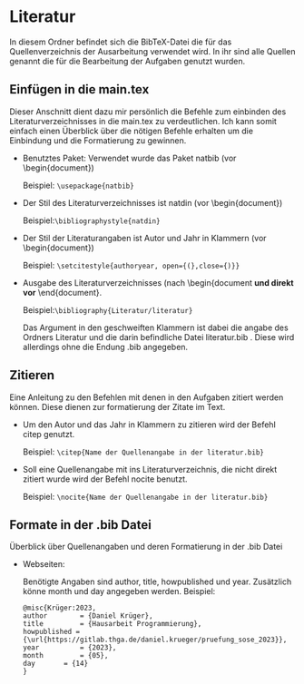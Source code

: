 # Literatur 
In diesem Ordner befindet sich die BibTeX-Datei die für das Quellenverzeichnis der Ausarbeitung verwendet wird. In ihr sind alle Quellen genannt die für die Bearbeitung der Aufgaben genutzt wurden.  

## Einfügen in die main.tex
Dieser Anschnitt dient dazu mir persönlich die Befehle zum einbinden des Literaturverzeichnisses in die main.tex zu verdeutlichen. Ich kann somit einfach einen Überblick über die nötigen Befehle erhalten um die Einbindung und die Formatierung zu gewinnen.

- Benutztes Paket: Verwendet wurde das Paket natbib (vor \begin{document})

	Beispiel: `\usepackage{natbib}`

- Der Stil des Literaturverzeichnisses ist natdin (vor \begin{document})

	Beispiel:`\bibliographystyle{natdin}`

- Der Stil der Literaturangaben ist Autor und Jahr in Klammern (vor \begin{document})

	Beispiel: `\setcitestyle{authoryear, open={(},close={)}}`	

- Ausgabe des Literaturverzeichnisses (nach \begin{document **und direkt vor** \end{document}.

	Beispiel:`\bibliography{Literatur/literatur}` 

	Das Argument in den geschweiften Klammern ist dabei die angabe des Ordners Literatur und die darin befindliche Datei literatur.bib . Diese wird allerdings ohne die Endung .bib angegeben.

## Zitieren 
Eine Anleitung zu den Befehlen mit denen in den Aufgaben zitiert werden können. Diese dienen zur formatierung der Zitate im Text.

- Um den Autor und das Jahr in Klammern zu zitieren wird der Befehl citep genutzt.

	Beispiel: `\citep{Name der Quellenangabe in der literatur.bib}`

- Soll eine Quellenangabe mit ins Literaturverzeichnis, die nicht direkt zitiert wurde wird der Befehl nocite benutzt.	

	Beispiel: `\nocite{Name der Quellenangabe in der literatur.bib}`

## Formate in der .bib Datei
Überblick über Quellenangaben und deren Formatierung in der .bib Datei

- Webseiten:

	Benötigte Angaben sind author, title, howpublished und year. Zusätzlich könne month und day angegeben werden.
	Beispiel:
	```
	@misc{Krüger:2023,
	author	      = {Daniel Krüger},
	title	      = {Hausarbeit Programmierung},
	howpublished = {\url{https://gitlab.thga.de/daniel.krueger/pruefung_sose_2023}},
	year	      = {2023},
	month  	      = {05},
	day	      = {14}
	}
	```
